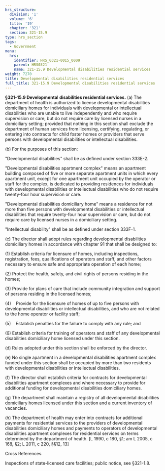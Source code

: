 ```yaml
---
hrs_structure:
  division: '1'
  volume: '6'
  title: '19'
  chapter: '321'
  section: 321-15.9
type: hrs_section
tags:
  - Government
menu:
  hrs:
    identifier: HRS_0321-0015_0009
    parent: HRS0321
    name: 321-15.9 Developmental disabilities residential services
weight: 7270
title: Developmental disabilities residential services
full_title: 321-15.9 Developmental disabilities residential services
---
```

**§321-15.9 Developmental disabilities residential services.** (a) The department of health is authorized to license developmental disabilities domiciliary homes for individuals with developmental or intellectual disabilities who are unable to live independently and who require supervision or care, but do not require care by licensed nurses in a domiciliary setting; provided that nothing in this section shall exclude the department of human services from licensing, certifying, regulating, or entering into contracts for child foster homes or providers that serve persons with developmental disabilities or intellectual disabilities.

(b) For the purposes of this section:

"Developmental disabilities" shall be as defined under section 333E-2.

"Developmental disabilities apartment complex" means an apartment building composed of five or more separate apartment units in which every apartment unit, except for one apartment unit occupied by the operator or staff for the complex, is dedicated to providing residences for individuals with developmental disabilities or intellectual disabilities who do not require twenty-four hour supervision or care.

"Developmental disabilities domiciliary home" means a residence for not more than five persons with developmental disabilities or intellectual disabilities that require twenty-four hour supervision or care, but do not require care by licensed nurses in a domiciliary setting.

"Intellectual disability" shall be as defined under section 333F-1.

(c) The director shall adopt rules regarding developmental disabilities domiciliary homes in accordance with chapter 91 that shall be designed to:

(1) Establish criteria for licensure of homes, including inspections, registration, fees, qualifications of operators and staff, and other factors necessary to ensure safe and appropriate operation of each home;

(2) Protect the health, safety, and civil rights of persons residing in the homes;

(3) Provide for plans of care that include community integration and support of persons residing in the licensed homes;

(4)    Provide for the licensure of homes of up to five persons with developmental disabilities or intellectual disabilities, and who are not related to the home operator or facility staff;

(5)    Establish penalties for the failure to comply with any rule; and

(6) Establish criteria for training of operators and staff of any developmental disabilities domiciliary home licensed under this section.

(d) Rules adopted under this section shall be enforced by the director.

(e) No single apartment in a developmental disabilities apartment complex funded under this section shall be occupied by more than two residents with developmental disabilities or intellectual disabilities.

(f) The director shall establish criteria for contracts for developmental disabilities apartment complexes and where necessary to provide for additional funding for developmental disabilities domiciliary homes.

(g) The department shall maintain a registry of all developmental disabilities domiciliary homes licensed under this section and a current inventory of vacancies.

(h) The department of health may enter into contracts for additional payments for residential services to the providers of developmental disabilities domiciliary homes and payments to operators of developmental disabilities apartment complexes for residential services on terms determined by the department of health. [L 1990, c 180, §1; am L 2005, c 168, §2; L 2011, c 220, §§12, 13]

Cross References

Inspections of state-licensed care facilities; public notice, see §321-1.8.